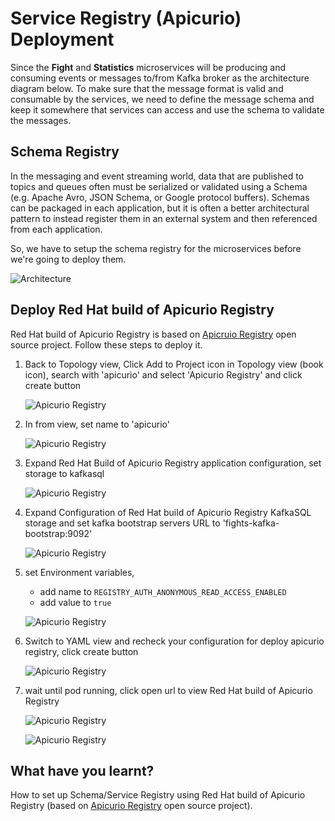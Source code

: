 # Service Registry (Apicurio) Deployment

Since the **Fight** and **Statistics** microservices will be producing and consuming events or messages to/from Kafka broker as the architecture diagram below. To make sure that the message format is valid and consumable by the services, we need to define the message schema and keep it somewhere that services can access and use the schema to validate the messages.

## Schema Registry

In the messaging and event streaming world, data that are published to topics and queues often must be serialized or validated using a Schema (e.g. Apache Avro, JSON Schema, or Google protocol buffers). Schemas can be packaged in each application, but it is often a better architectural pattern to instead register them in an external system and then referenced from each application.

 So, we have to setup the schema registry for the microservices before we're going to deploy them.

![Architecture](image/registry-deployment/architecture.png)

## Deploy Red Hat build of Apicurio Registry

Red Hat build of Apicurio Registry is based on [Apicruio Registry](https://www.apicur.io/registry/) open source project. Follow these steps to deploy it.

1. Back to Topology view, Click Add to Project icon in Topology view (book icon), search with 'apicurio' and select 'Apicurio Registry' and click create button
   
   ![Apicurio Registry](image/registry-deployment/registry-1.png)

2. In from view, set name to 'apicurio'
   
   ![Apicurio Registry](image/registry-deployment/registry-8.png)

3. Expand Red Hat Build of Apicurio Registry application configuration, set storage to kafkasql
   
   ![Apicurio Registry](image/registry-deployment/registry-2.png)

4. Expand Configuration of Red Hat build of Apicurio Registry KafkaSQL storage and set kafka bootstrap servers URL to 'fights-kafka-bootstrap:9092'
   
   ![Apicurio Registry](image/registry-deployment/registry-3.png)

5. set Environment variables, 
   
   - add name to `REGISTRY_AUTH_ANONYMOUS_READ_ACCESS_ENABLED`
   - add value to `true`
   
   ![Apicurio Registry](image/registry-deployment/registry-4.png)

6. Switch to YAML view and recheck your configuration for deploy apicurio registry, click create button
   
   ![Apicurio Registry](image/registry-deployment/registry-5.png)

7. wait until pod running, click open url to view Red Hat build of Apicurio Registry
   
   ![Apicurio Registry](image/registry-deployment/registry-6.png)
   
   ![Apicurio Registry](image/registry-deployment/registry-7.png)

## What have you learnt?

How to set up Schema/Service Registry using Red Hat build of Apicurio Registry (based on [Apicurio Registry](https://www.apicur.io/registry/) open source project).